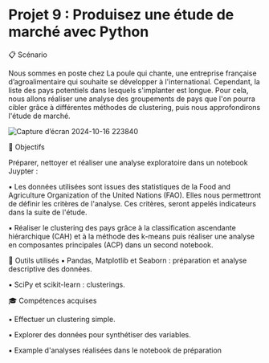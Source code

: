 
# Projet 9 : Produisez une étude de marché avec Python

📋 Scénario

Nous sommes en poste chez La poule qui chante, une entreprise française d’agroalimentaire qui souhaite se développer à l'international. Cependant, la liste des pays potentiels dans lesquels s'implanter est longue. Pour cela, nous allons réaliser une analyse des groupements de pays que l'on pourra cibler grâce à différentes méthodes de clustering, puis nous approfondirons l'étude de marché.

![Capture d’écran 2024-10-16 223840](https://github.com/user-attachments/assets/da288275-1f34-4fad-96e9-91eb0b87ef85)


🎯 Objectifs

 Préparer, nettoyer et réaliser une analyse exploratoire dans un notebook Juypter :
 
:black_small_square:	 Les données utilisées sont issues des statistiques de la Food and Agriculture Organization of the United Nations (FAO). Elles nous permettront de définir les critères de l'analyse. Ces critères, seront appelés indicateurs dans la suite de l'étude.

:black_small_square:	 Réaliser le clustering des pays grâce à la classification ascendante hiérarchique (CAH) et à la méthode des k-means puis réaliser une analyse en composantes principales (ACP) dans un second notebook.

🔧 Outils utilisés
:black_small_square:	 Pandas, Matplotlib et Seaborn : préparation et analyse descriptive des données.

:black_small_square:	 SciPy et scikit-learn : clusterings.

🎓 Compétences acquises

:black_small_square:	 Effectuer un clustering simple.

:black_small_square:	 Explorer des données pour synthétiser des variables.

:black_small_square:	 Example d'analyses réalisées dans le notebook de préparation
